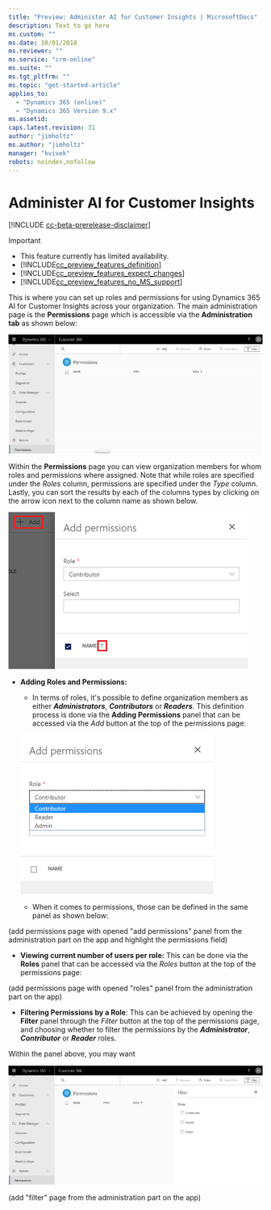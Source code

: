 ```yaml
---
title: "Preview: Administer AI for Customer Insights | MicrosoftDocs"
description: Text to go here
ms.custom: ""
ms.date: 10/01/2018
ms.reviewer: ""
ms.service: "crm-online"
ms.suite: ""
ms.tgt_pltfrm: ""
ms.topic: "get-started-article"
applies_to: 
  - "Dynamics 365 (online)"
  - "Dynamics 365 Version 9.x"
ms.assetid: 
caps.latest.revision: 31
author: "jimholtz"
ms.author: "jimholtz"
manager: "kvivek"
robots: noindex,nofollow
---
```

# Administer AI for Customer Insights

[!INCLUDE [cc-beta-prerelease-disclaimer](../includes/cc-beta-prerelease-disclaimer.md)]

> [!IMPORTANT]
> - This feature currently has limited availability.
> - [!INCLUDE[cc_preview_features_definition](../includes/cc-preview-features-definition.md)]  
> - [!INCLUDE[cc_preview_features_expect_changes](../includes/cc-preview-features-expect-changes.md)]  
> - [!INCLUDE[cc_preview_features_no_MS_support](../includes/cc-preview-features-no-ms-support.md)]  


This is where you can set up roles and permissions for using Dynamics 365 AI for Customer Insights across your organization. The main administration page is the **Permissions** page which is accessible via the **Administration tab** as shown below:  

 ![permissions.png](media/permissions.png "permissions.png")

Within the **Permissions** page you can view organization members for whom roles and permissions where assigned. Note that while roles are specified under the *Roles* column, permissions are specified under the *Type* column. Lastly, you can sort the results by each of the columns types by clicking on the arrow icon next to the column name as shown below.  

![add-permissions.png](media/add-permissions.png "add-permissions.png")

- **Adding Roles and Permissions:** 
    - In terms of roles, it's possible to define organization members as either ***Administrators***, ***Contributors*** or ***Readers***. This definition process is done via the **Adding Permissions** panel that can be accessed via the *Add* button at the top of the permissions page:

    ![permissions-roles.png](media/permissions-roles.png "permissions-roles.png")

   - When it comes to permissions, those can be defined in the same panel as shown below:
   
(add permissions page with opened "add permissions" panel from the administration part on the app and highlight the permissions field)

- **Viewing current number of users per role:** This can be done via the **Roles** panel that can be accessed via the *Roles* button at the top of the permissions page:

(add permissions page with opened "roles" panel from the administration part on the app)

- **Filtering Permissions by a Role**: This can be achieved by opening the **Filter** panel through the *Filter* button at the top of the permissions page, and choosing whether to filter the permissions by the ***Administrator***, ***Contributor*** or ***Reader*** roles.


Within the panel above, you may want 

![permissions-filter.png](media/permissions-filter.png "permissions-filter.png")

(add "filter" page from the administration part on the app)
